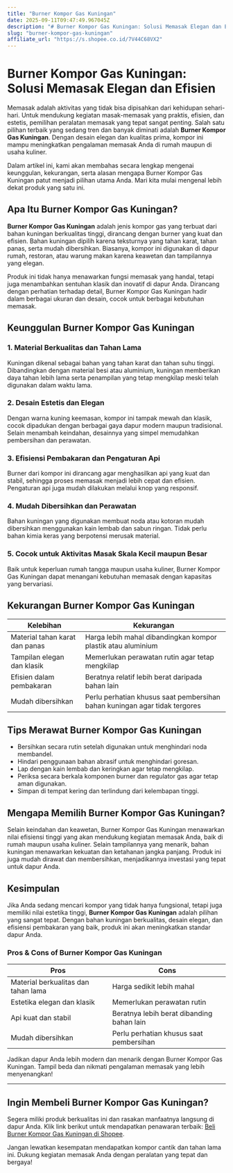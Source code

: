 ```yaml
---
title: "Burner Kompor Gas Kuningan"
date: 2025-09-11T09:47:49.967045Z
description: "# Burner Kompor Gas Kuningan: Solusi Memasak Elegan dan Efisien..."
slug: "burner-kompor-gas-kuningan"
affiliate_url: "https://s.shopee.co.id/7V44C68VX2"
---
```

# Burner Kompor Gas Kuningan: Solusi Memasak Elegan dan Efisien

Memasak adalah aktivitas yang tidak bisa dipisahkan dari kehidupan sehari-hari. Untuk mendukung kegiatan masak-memasak yang praktis, efisien, dan estetis, pemilihan peralatan memasak yang tepat sangat penting. Salah satu pilihan terbaik yang sedang tren dan banyak diminati adalah **Burner Kompor Gas Kuningan**. Dengan desain elegan dan kualitas prima, kompor ini mampu meningkatkan pengalaman memasak Anda di rumah maupun di usaha kuliner.

Dalam artikel ini, kami akan membahas secara lengkap mengenai keunggulan, kekurangan, serta alasan mengapa Burner Kompor Gas Kuningan patut menjadi pilihan utama Anda. Mari kita mulai mengenal lebih dekat produk yang satu ini.

## Apa Itu Burner Kompor Gas Kuningan?

**Burner Kompor Gas Kuningan** adalah jenis kompor gas yang terbuat dari bahan kuningan berkualitas tinggi, dirancang dengan burner yang kuat dan efisien. Bahan kuningan dipilih karena teksturnya yang tahan karat, tahan panas, serta mudah dibersihkan. Biasanya, kompor ini digunakan di dapur rumah, restoran, atau warung makan karena keawetan dan tampilannya yang elegan.

Produk ini tidak hanya menawarkan fungsi memasak yang handal, tetapi juga menambahkan sentuhan klasik dan inovatif di dapur Anda. Dirancang dengan perhatian terhadap detail, Burner Kompor Gas Kuningan hadir dalam berbagai ukuran dan desain, cocok untuk berbagai kebutuhan memasak.

## Keunggulan Burner Kompor Gas Kuningan

### 1. Material Berkualitas dan Tahan Lama

Kuningan dikenal sebagai bahan yang tahan karat dan tahan suhu tinggi. Dibandingkan dengan material besi atau aluminium, kuningan memberikan daya tahan lebih lama serta penampilan yang tetap mengkilap meski telah digunakan dalam waktu lama.

### 2. Desain Estetis dan Elegan

Dengan warna kuning keemasan, kompor ini tampak mewah dan klasik, cocok dipadukan dengan berbagai gaya dapur modern maupun tradisional. Selain menambah keindahan, desainnya yang simpel memudahkan pembersihan dan perawatan.

### 3. Efisiensi Pembakaran dan Pengaturan Api

Burner dari kompor ini dirancang agar menghasilkan api yang kuat dan stabil, sehingga proses memasak menjadi lebih cepat dan efisien. Pengaturan api juga mudah dilakukan melalui knop yang responsif.

### 4. Mudah Dibersihkan dan Perawatan

Bahan kuningan yang digunakan membuat noda atau kotoran mudah dibersihkan menggunakan kain lembab dan sabun ringan. Tidak perlu bahan kimia keras yang berpotensi merusak material.

### 5. Cocok untuk Aktivitas Masak Skala Kecil maupun Besar

Baik untuk keperluan rumah tangga maupun usaha kuliner, Burner Kompor Gas Kuningan dapat menangani kebutuhan memasak dengan kapasitas yang bervariasi.

## Kekurangan Burner Kompor Gas Kuningan

| Kelebihan | Kekurangan |
|------------------------------|----------------------------|
| Material tahan karat dan panas | Harga lebih mahal dibandingkan kompor plastik atau aluminium |
| Tampilan elegan dan klasik | Memerlukan perawatan rutin agar tetap mengkilap |
| Efisien dalam pembakaran | Beratnya relatif lebih berat daripada bahan lain |
| Mudah dibersihkan | Perlu perhatian khusus saat pembersihan bahan kuningan agar tidak tergores |

## Tips Merawat Burner Kompor Gas Kuningan

- Bersihkan secara rutin setelah digunakan untuk menghindari noda membandel.
- Hindari penggunaan bahan abrasif untuk menghindari goresan.
- Lap dengan kain lembab dan keringkan agar tetap mengkilap.
- Periksa secara berkala komponen burner dan regulator gas agar tetap aman digunakan.
- Simpan di tempat kering dan terlindung dari kelembapan tinggi.

## Mengapa Memilih Burner Kompor Gas Kuningan?

Selain keindahan dan keawetan, Burner Kompor Gas Kuningan menawarkan nilai efisiensi tinggi yang akan mendukung kegiatan memasak Anda, baik di rumah maupun usaha kuliner. Selain tampilannya yang menarik, bahan kuningan menawarkan kekuatan dan ketahanan jangka panjang. Produk ini juga mudah dirawat dan membersihkan, menjadikannya investasi yang tepat untuk dapur Anda.

## Kesimpulan

Jika Anda sedang mencari kompor yang tidak hanya fungsional, tetapi juga memiliki nilai estetika tinggi, **Burner Kompor Gas Kuningan** adalah pilihan yang sangat tepat. Dengan bahan kuningan berkualitas, desain elegan, dan efisiensi pembakaran yang baik, produk ini akan meningkatkan standar dapur Anda.

### Pros & Cons of Burner Kompor Gas Kuningan

| **Pros** | **Cons** |
|------------------------------|----------------------------|
| Material berkualitas dan tahan lama | Harga sedikit lebih mahal |
| Estetika elegan dan klasik | Memerlukan perawatan rutin |
| Api kuat dan stabil | Beratnya lebih berat dibanding bahan lain |
| Mudah dibersihkan | Perlu perhatian khusus saat pembersihan |

Jadikan dapur Anda lebih modern dan menarik dengan Burner Kompor Gas Kuningan. Tampil beda dan nikmati pengalaman memasak yang lebih menyenangkan!

---

## Ingin Membeli Burner Kompor Gas Kuningan?

Segera miliki produk berkualitas ini dan rasakan manfaatnya langsung di dapur Anda. Klik link berikut untuk mendapatkan penawaran terbaik: [Beli Burner Kompor Gas Kuningan di Shopee](https://s.shopee.co.id/7V44C68VX2).

Jangan lewatkan kesempatan mendapatkan kompor cantik dan tahan lama ini. Dukung kegiatan memasak Anda dengan peralatan yang tepat dan bergaya!